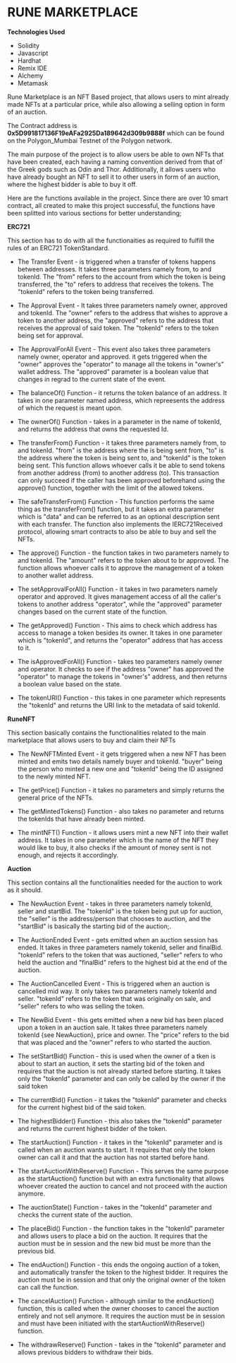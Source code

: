# RUNE MARKETPLACE 

**Technologies Used**
* Solidity
* Javascript
* Hardhat
* Remix IDE
* Alchemy
* Metamask

Rune Marketplace is an NFT Based project, that allows users to mint already made NFTs at a particular price, while also allowing a selling option in form of an auction.

The Contract address is **0x5D991817136F19eAFa2925Da189642d309b9888f** which can be found on the Polygon_Mumbai Testnet of the Polygon network.

The main purpose of the project is to allow users be able to own NFTs that have been created, each having a naming convention derived from that of the Greek gods such as Odin and Thor. Additionally, it allows users who have already bought an NFT to sell it to other users in form of an auction, where the highest bidder is able to buy it off.

Here are the functions available in the project. Since there are over 10 smart contract, all created to make this project successful, the functions have been splitted into various sections for better understanding;

**ERC721**

This section has to do with all the functionaities as required to fulfill the rules of an ERC721 TokenStandard.

* The Transfer Event - is triggered when a transfer of tokens happens between addresses. It takes three parameters namely from, to and tokenId. The "from" refers to the account from which the token is being transferred, the "to" refers to address that receives the tokens. The "tokenId" refers to the token being transferred.

* The Approval Event - It takes three parameters namely owner, approved and tokenId. The "owner" refers to the address that wishes to approve a token to another address, the "approved" refers to the address that receives the approval of said token. The "tokenId" refers to the token being set for approval.

* The ApprovalForAll Event - This event also takes three parameters namely owner, operator and approved. it gets triggered when the "owner" approves the "operator" to manage all the tokens in "owner's" wallet address. The "approved" parameter is a boolean value that changes in regrad to the current state of the event.

* The balanceOf() Function - it returns the token balance of an address. It takes in one parameter named address, which repreesents the address of which the request is meant upon.

* The ownerOf() Function - takes in a parameter in the name of tokenId, and returns the address that owns the requested Id.

* The transferFrom() Function - it takes three parameters namely from, to and tokenId. "from" is the address where the is being sent from, "to" is the address where the token is being sent to, and "tokenId" is the token being sent. This function allows whoever calls it be able to send tokens from another address (from) to another address (to). This transaction can only succeed if the caller has been approved beforehand using the approve() function, together with the limit of the allowed tokens.

* The safeTransferFrom() Function - This function performs the same thing as the transferFrom() function, but it takes an extra parameter which is "data" and can be referred to as an optional description sent with each transfer. The function also implements the IERC721Received protocol, allowing smart contracts to also be able to buy and sell the NFTs.

* The approve() Function - the function takes in two parameters namely to and tokenId. The "amount" refers to the token about to br approved. The function allows whoever calls it to approve the management of a token to another wallet address.

* The setApprovalForAll() Function - it takes in two parameters namely operator and approved. It gives management access of all the caller's tokens to another address "operator", while the "approved" parameter changes based on the current state of the function.

* The getApproved() Function - This aims to check which address has access to manage a token besides its owner. It takes in one parameter which is "tokenId", and returns the "operator" address that has access to it.

* The isApprovedForAll() Function - takes teo parameters namely owner and operator. It checks to see if the address "owner" has approved the "operator" to manage the tokens in "owner's" address, and then returns a boolean value based on the state.

* The tokenURI() Function - this takes in one parameter which represents the "tokenId" and returns the URI link to the metadata of said tokenId.


**RuneNFT**

This section basically contains the functionalities related to the main marketplace that allows users to buy and claim their NFTs

* The NewNFTMinted Event - it gets triggered when a new NFT has been minted and emits two details namely buyer and tokenId. "buyer" being the person who minted a new one and "tokenId" being the ID assigned to the newly minted NFT.

* The getPrice() Function - it takes no parameters and simply returns the general price of the NFTs.

* The getMintedTokens() Function - also takes no parameter and returns the tokenIds that have already been minted.

* The mintNFT() Function - it allows users mint a new NFT into their wallet address. It takes in one parameter which is the name of the NFT they would like to buy, it also checks if the amount of money sent is not enough, and rejects it accordingly.


**Auction**

This section contains all the functionalities needed for the auction to work as it should.

* The NewAuction Event - takes in three parameters namely tokenId, seller and startBid. The "tokenId" is the token being put up for auction, the "seller" is the address/person that chooses to auction, and the "startBid" is basically the starting bid of the auction;.

* The AuctionEnded Event - gets emitted when an auction session has ended. It takes in three parameters namely tokenId, seller and finalBid. "tokenId" refers to the token that was auctioned, "seller" refers to who held the auction and "finalBid" refers to the highest bid at the end of the auction.

* The AuctionCancelled Event - This is triggered when an auction is cancelled mid way. It only takes two parameters namely tokenId and seller. "tokenId" refers to the token that was originally on sale, and "seller" refers to who was selling the token.

* The NewBid Event - this gets emitted when a new bid has been placed upon a token in an auction sale. It takes three parameters namely tokenId {see NewAuction}, price and owner. The "price" refers to the bid that was placed and the "owner" refers to who started the auction.

* The setStartBid() Function - this is used when the owner of a tken is about to start an auction, it sets the starting bid of the token and requires that the auction is not already started before starting. It takes only the "tokenId" parameter and can only be called by the owner if the said token

* The currentBid() Function - it takes the "tokenId" parameter and checks for the current highest bid of the said token. 

* The highestBidder() Function - this also takes the "tokenId" parameter and returns the current highest bidder of the token.

* The startAuction() Function - it takes in the "tokenId" parameter and is called when an auction wants to start. It requires that only the token owner can call it and that the auction has not started before hand.

* The startAuctionWithReserve() Function - This serves the same purpose as the startAuction() function but with an extra functionality that allows whoever created the auction to cancel and not proceed with the auction anymore.

* The auctionState() Function - takes in the "tokenId" parameter and checks the current state of the auction.

* The placeBid() Function - the function takes in the "tokenId" parameter and allows users to place a bid on the auction. It requires that the auction must be in session and the new bid must be more than the previous bid.

* The endAuction() Function - this ends the ongoing auction of a token, and automatically transfer the token to the highest bidder. It requires the auction must be in session and that only the original owner of the token can call the function.

* The cancelAuction() Function - although similar to the endAuction() function, this is called when the owner chooses to cancel the auction entirely and not sell anymore. It requires the auction must be in session and must have been initiated with the startAuctionWithReserve() function.

* The withdrawReserve() Function - takes in the "tokenId" parameter and allows previous bidders to withdraw their bids.
